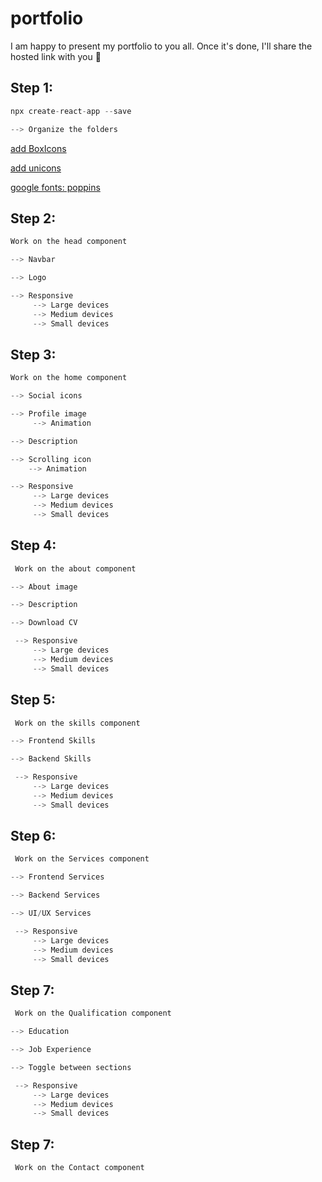 # portfolio
I am happy to present my portfolio to you all. Once it's done, I'll share the hosted link with you 🌸
## Step 1:
```js
npx create-react-app --save
```
```js
--> Organize the folders
```
 <a href="https://boxicons.com/usage"> add BoxIcons   
 </a>
 
 <a href="https://iconscout.com/unicons"> add unicons
  </a>

 <a href="https://fonts.google.com/"> google fonts: poppins
 </a>

 ## Step 2: 
```js
Work on the head component
```
```js
--> Navbar
```
```js
--> Logo
```
```js
--> Responsive
     --> Large devices
     --> Medium devices
     --> Small devices
```

 ## Step 3: 
```js
Work on the home component
```
```js
--> Social icons
```
```js
--> Profile image
     --> Animation
```
```js
--> Description 
```
```js
--> Scrolling icon
    --> Animation
```
```js
--> Responsive
     --> Large devices
     --> Medium devices
     --> Small devices
```
 ## Step 4: 
```js
 Work on the about component
```
```js
--> About image
 ``` 
```js
--> Description
``` 
```js
--> Download CV
 ``` 
```js
 --> Responsive
     --> Large devices
     --> Medium devices
     --> Small devices
```

## Step 5: 

```js
 Work on the skills component
```
```js
--> Frontend Skills
```
```js
--> Backend Skills
```
```js
 --> Responsive
     --> Large devices
     --> Medium devices
     --> Small devices
```
## Step 6: 

```js
 Work on the Services component
```
```js
--> Frontend Services
```
```js
--> Backend Services
```
```js
--> UI/UX Services
```
```js
 --> Responsive
     --> Large devices
     --> Medium devices
     --> Small devices
```

## Step 7: 

```js
 Work on the Qualification component
```
```js
--> Education
```
```js
--> Job Experience
```
```js
--> Toggle between sections
```
```js
 --> Responsive
     --> Large devices
     --> Medium devices
     --> Small devices
```
## Step 7: 

```js
 Work on the Contact component
```